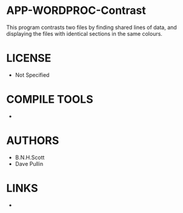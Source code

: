 # APP-WORDPROC-Contrast
This program contrasts two files by finding shared lines of data, and displaying the files with identical sections in the same colours.

LICENSE
===============
* Not Specified

COMPILE TOOLS
===============
* 
 
AUTHORS
===============
* B.N.H.Scott  
* Dave Pullin

LINKS
===============
* 
